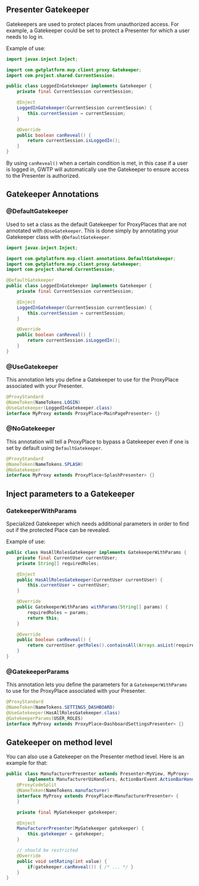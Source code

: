 ## Presenter Gatekeeper
Gatekeepers are used to protect places from unauthorized access. For example, a Gatekeeper could be set to protect a Presenter for which a user needs to log in.

Example of use:

```java
import javax.inject.Inject;

import com.gwtplatform.mvp.client.proxy.Gatekeeper;
import com.project.shared.CurrentSession;

public class LoggedInGatekeeper implements Gatekeeper {
    private final CurrentSession currentSession;

    @Inject
    LoggedInGatekeeper(CurrentSession currentSession) {
        this.currentSession = currentSession;
    }

    @Override
    public boolean canReveal() {
        return currentSession.isLoggedIn();
    }
}
```

By using `canReveal()` when a certain condition is met, in this case if a user is logged in, GWTP will automatically use the Gatekeeper to ensure access to the Presenter is authorized.

## Gatekeeper Annotations
### @DefaultGatekeeper
Used to set a class as the default Gatekeeper for ProxyPlaces that are not annotated with `@UseGatekeeper`. This is done simply by annotating your Gatekeeper class with `@DefaultGatekeeper`.

```java
import javax.inject.Inject;

import com.gwtplatform.mvp.client.annotations.DefaultGatekeeper;
import com.gwtplatform.mvp.client.proxy.Gatekeeper;
import com.project.shared.CurrentSession;

@DefaultGatekeeper
public class LoggedInGatekeeper implements Gatekeeper {
    private final CurrentSession currentSession;

    @Inject
    LoggedInGatekeeper(CurrentSession currentSession) {
        this.currentSession = currentSession;
    }

    @Override
    public boolean canReveal() {
        return currentSession.isLoggedIn();
    }
}
```

### @UseGatekeeper
This annotation lets you define a Gatekeeper to use for the ProxyPlace associated with your Presenter.

```java
@ProxyStandard
@NameToken(NameTokens.LOGIN)
@UseGatekeeper(LoggedInGatekeeper.class)
interface MyProxy extends ProxyPlace<MainPagePresenter> {}
```

### @NoGatekeeper
This annotation will tell a ProxyPlace to bypass a Gatekeeper even if one is set by default using `DefaultGatekeeper`.

```java
@ProxyStandard
@NameToken(NameTokens.SPLASH)
@NoGatekeeper
interface MyProxy extends ProxyPlace<SplashPresenter> {}
```

## Inject parameters to a Gatekeeper
### GatekeeperWithParams
Specialized Gatekeeper which needs additional parameters in order to find out if the protected Place can be revealed.

 Example of use:
 
```java
public class HasAllRolesGatekeeper implements GatekeeperWithParams {
    private final CurrentUser currentUser;
    private String[] requiredRoles;

    @Inject
    public HasAllRolesGatekeeper(CurrentUser currentUser) {
        this.currentUser = currentUser;
    }

    @Override
    public GatekeeperWithParams withParams(String[] params) {
        requiredRoles = params;
        return this;
    }

    @Override
    public boolean canReveal() {
        return currentUser.getRoles().containsAll(Arrays.asList(requiredRoles);
    }
}
```

### @GatekeeperParams
This annotation lets you define the parameters for a `GatekeeperWithParams` to use for the ProxyPlace associated with your Presenter.

```java
@ProxyStandard
@NameToken(NameTokens.SETTINGS_DASHBOARD)
@UseGatekeeper(HasAllRolesGatekeeper.class)
@GatekeeperParams(USER_ROLES)
interface MyProxy extends ProxyPlace<DashboardSettingsPresenter> {}
```


## Gatekeeper on method level
You can also use a Gatekeeper on the Presenter method level. Here is an example for that:

```java
public class ManufacturerPresenter extends Presenter<MyView, MyProxy>
        implements ManufacturerUiHandlers, ActionBarEvent.ActionBarHandler {
    @ProxyCodeSplit
    @NameToken(NameTokens.manufacturer)
    interface MyProxy extends ProxyPlace<ManufacturerPresenter> {
    }

    private final MyGatekeeper gatekeeper;

    @Inject
    ManufacturerPresenter(MyGatekeeper gatekeeper) {
        this.gatekeeper = gatekeeper;
    }

    // should be restricted
    @Override
    public void setRating(int value) {
        if(gatekeeper.canReveal()) { /* ... */ }
    }
}
```

